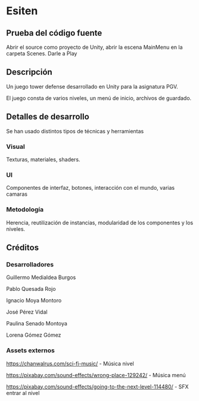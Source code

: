 # Esiten

## Prueba del código fuente

Abrir el source como proyecto de Unity, abrir la escena MainMenu en la carpeta Scenes. Darle a Play

## Descripción

Un juego tower defense desarrollado en Unity para la asignatura PGV.

El juego consta de varios niveles, un menú de inicio, archivos de guardado.

## Detalles de desarrollo

Se han usado distintos tipos de técnicas y herramientas

### Visual

Texturas, materiales, shaders.

### UI

Componentes de interfaz, botones, interacción con el mundo, varias camaras

### Metodología

Herencia, reutilización de instancias, modularidad de los componentes y los niveles.

## Créditos

### Desarrolladores

Guillermo Medialdea Burgos

Pablo Quesada Rojo

Ignacio Moya Montoro

José Pérez Vidal

Paulina Senado Montoya

Lorena Gómez Gómez

### Assets externos

https://chanwalrus.com/sci-fi-music/ - Música nivel

https://pixabay.com/sound-effects/wrong-place-129242/ - Música menú

https://pixabay.com/sound-effects/going-to-the-next-level-114480/ - SFX entrar al nivel

